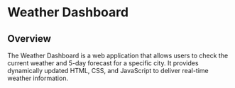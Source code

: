 # Weather Dashboard

## Overview
The Weather Dashboard is a web application that allows users to check the current weather and 5-day forecast for a specific city. It provides dynamically updated HTML, CSS, and JavaScript to deliver real-time weather information.